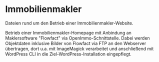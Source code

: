 # Immobilienmakler
Dateien rund um den Betrieb einer Immobilienmakler-Website.

Betrieb einer Immobilienmakler-Homepage mit Anbindung an Maklersoftware "Flowfact" via OpenImmo-Schnittstelle. Dabei werden Objektdaten inklusive Bilder von Flowfact via FTP an den Webserver übertragen, dort u.a. mit ImageMagick verarbeitet und anschließend mit WordPress CLI in die Ziel-WordPress-Installation eingepflegt.
